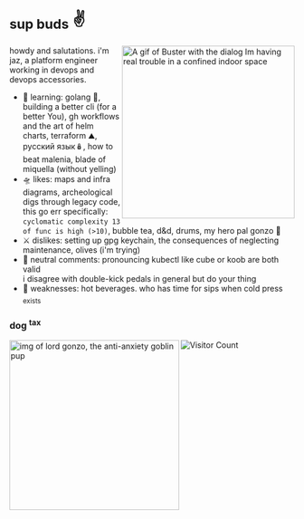<!--**juniormince/juniormince** is a ✨ _special_ ✨ repository because its `README.md` (this file) appears on your GitHub profile.-->

# <sub>sup buds</sub> ✌️

<img align="right" alt="A gif of Buster with the dialog Im having real trouble in a confined indoor space" src="https://media.giphy.com/media/3ZA1S5ZYwSRzy/giphy.gif" width="305px;">

howdy and salutations. i'm jaz, a platform engineer \
working in devops and devops accessories.

* 🌱 learning: golang 🐹, building a better cli (for a better You), gh workflows and the art of helm charts, terraform ⛰️, русский язык🪆, how to beat malenia, blade of miquella (without yelling)
* 🛸 likes: maps and infra diagrams, archeological digs through legacy code, this go err specifically: `cyclomatic complexity 13 of func is high (>10)`, bubble tea, d&d, drums, my hero pal gonzo 🐾
* ⚔️️ dislikes: setting up gpg keychain, the consequences of neglecting maintenance, olives (i'm trying)
* 🔮 neutral comments: pronouncing kubectl like cube or koob are both valid \
i disagree with double-kick pedals in general but do your thing
* 🦂 weaknesses: hot beverages. who has time for sips when cold press <sub>exists</sub>

### dog <sup>tax</sup> ###

<img align="left" src="https://github.com/juniormince/juniormince/assets/34174060/0bb4b447-d8e0-4435-a6d0-e2cf3728908a" width="300" alt="img of lord gonzo, the anti-anxiety goblin pup"/>

![Visitor Count](https://profile-counter.glitch.me/%7Bjuniormince%7D/count.svg)

